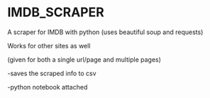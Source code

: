 # IMDB_SCRAPER

A scraper for IMDB with python
(uses beautiful soup and requests)

Works for other sites as well

(given for both a single url/page and multiple pages)

-saves the scraped info to csv

-python notebook attached
